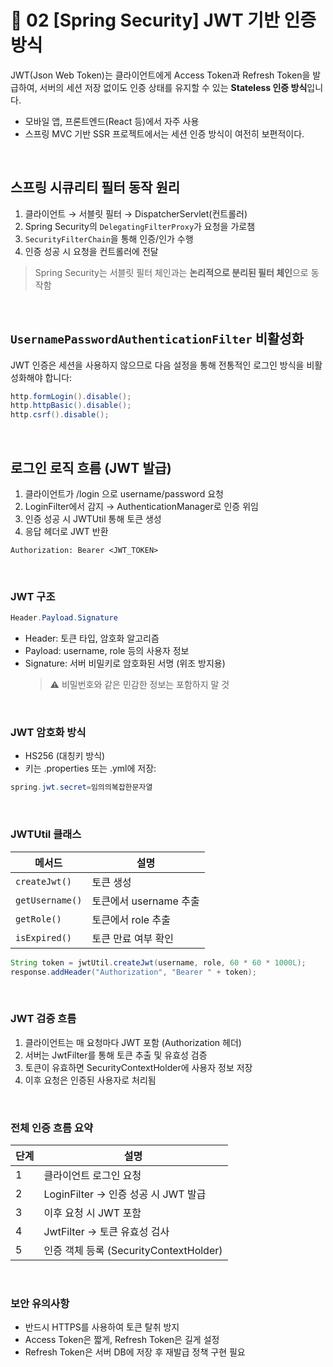 # 🔐 02 [Spring Security] JWT 기반 인증 방식

JWT(Json Web Token)는 클라이언트에게 Access Token과 Refresh Token을 발급하여, 서버의 세션 저장 없이도 인증 상태를 유지할 수 있는 **Stateless 인증 방식**입니다.

- 모바일 앱, 프론트엔드(React 등)에서 자주 사용
- 스프링 MVC 기반 SSR 프로젝트에서는 세션 인증 방식이 여전히 보편적이다.

<br>

## 스프링 시큐리티 필터 동작 원리

1. 클라이언트 → 서블릿 필터 → DispatcherServlet(컨트롤러)
2. Spring Security의 `DelegatingFilterProxy`가 요청을 가로챔
3. `SecurityFilterChain`을 통해 인증/인가 수행
4. 인증 성공 시 요청을 컨트롤러에 전달

> Spring Security는 서블릿 필터 체인과는 **논리적으로 분리된 필터 체인**으로 동작함

<br>

## `UsernamePasswordAuthenticationFilter` 비활성화

JWT 인증은 세션을 사용하지 않으므로 다음 설정을 통해 전통적인 로그인 방식을 비활성화해야 합니다:

```java
http.formLogin().disable();
http.httpBasic().disable();
http.csrf().disable();
```

<br>

## 로그인 로직 흐름 (JWT 발급)

1. 클라이언트가 /login 으로 username/password 요청
2. LoginFilter에서 감지 → AuthenticationManager로 인증 위임
3. 인증 성공 시 JWTUtil 통해 토큰 생성
4. 응답 헤더로 JWT 반환

```http
Authorization: Bearer <JWT_TOKEN>
```

<br>

### JWT 구조

```java
Header.Payload.Signature
```

- Header: 토큰 타입, 암호화 알고리즘
- Payload: username, role 등의 사용자 정보
- Signature: 서버 비밀키로 암호화된 서명 (위조 방지용)
  > ⚠️ 비밀번호와 같은 민감한 정보는 포함하지 말 것

<br>

### JWT 암호화 방식

- HS256 (대칭키 방식)
- 키는 .properties 또는 .yml에 저장:

```java
spring.jwt.secret=임의의복잡한문자열
```

<br>

### JWTUtil 클래스

| 메서드          | 설명                   |
| --------------- | ---------------------- |
| `createJwt()`   | 토큰 생성              |
| `getUsername()` | 토큰에서 username 추출 |
| `getRole()`     | 토큰에서 role 추출     |
| `isExpired()`   | 토큰 만료 여부 확인    |

```java
String token = jwtUtil.createJwt(username, role, 60 * 60 * 1000L);
response.addHeader("Authorization", "Bearer " + token);
```

<br>

### JWT 검증 흐름

1. 클라이언트는 매 요청마다 JWT 포함 (Authorization 헤더)
2. 서버는 JwtFilter를 통해 토큰 추출 및 유효성 검증
3. 토큰이 유효하면 SecurityContextHolder에 사용자 정보 저장
4. 이후 요청은 인증된 사용자로 처리됨

<br>

### 전체 인증 흐름 요약

| 단계 | 설명                                   |
| ---- | -------------------------------------- |
| 1    | 클라이언트 로그인 요청                 |
| 2    | LoginFilter → 인증 성공 시 JWT 발급    |
| 3    | 이후 요청 시 JWT 포함                  |
| 4    | JwtFilter → 토큰 유효성 검사           |
| 5    | 인증 객체 등록 (SecurityContextHolder) |

<br>

### 보안 유의사항

- 반드시 HTTPS를 사용하여 토큰 탈취 방지
- Access Token은 짧게, Refresh Token은 길게 설정
- Refresh Token은 서버 DB에 저장 후 재발급 정책 구현 필요
